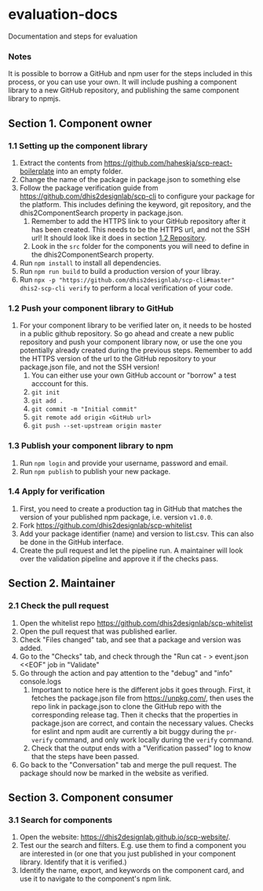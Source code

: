 # evaluation-docs
Documentation and steps for evaluation

### Notes
It is possible to borrow a GitHub and npm user for the steps included in this process, or you can use your own. It will include pushing a component library to a new GitHub repository, and publishing the same component library to npmjs.

## Section 1. Component owner

### 1.1 Setting up the component library
1. Extract the contents from https://github.com/haheskja/scp-react-boilerplate into an empty folder.
2. Change the name of the package in package.json to something else
3. Follow the package verification guide from https://github.com/dhis2designlab/scp-cli to configure your package for the platform. This includes defining the keyword, git repository, and the dhis2ComponentSearch property in package.json.
   1. Remember to add the HTTPS link to your GitHub repository after it has been created. This needs to be the HTTPS url, and not the SSH url! It should look like it does in section [1.2 Repository](https://github.com/dhis2designlab/scp-cli/blob/master/README.md).
   2. Look in the `src` folder for the components you will need to define in the dhis2ComponentSearch property.
3. Run `npm install` to install all dependencies.
4. Run `npm run build` to build a production version of your libray.
5. Run `npx -p "https://github.com/dhis2designlab/scp-cli#master" dhis2-scp-cli verify` to perform a local verification of your code.


### 1.2 Push your component library to GitHub
1. For your component library to be verified later on, it needs to be hosted in a public github repository. So go ahead and create a new public repository and push your component library now, or use the one you potentially already created during the previous steps. Remember to add the HTTPS version of the url to the GitHub repository to your package.json file, and not the SSH version!
   1. You can either use your own GitHub account or "borrow" a test acccount for this.
   2. `git init`
   3. `git add .`
   4. `git commit -m "Initial commit"`
   5. `git remote add origin <GitHub url>`
   6. `git push --set-upstream origin master`
   
### 1.3 Publish your component library to npm
1. Run `npm login` and provide your username, password and email.
2. Run `npm publish` to publish your new package.

### 1.4 Apply for verification
1. First, you need to create a production tag in GitHub that matches the version of your published npm package, i.e. version `v1.0.0`.
2. Fork https://github.com/dhis2designlab/scp-whitelist
3. Add your package identifier (name) and version to list.csv. This can also be done in the GitHub interface.
4. Create the pull request and let the pipeline run. A maintainer will look over the validation pipeline and approve it if the checks pass.

## Section 2. Maintainer

### 2.1 Check the pull request
1. Open the whitelist repo https://github.com/dhis2designlab/scp-whitelist
2. Open the pull request that was published earlier.
3. Check "Files changed" tab, and see that a package and version was added.
4. Go to the "Checks" tab, and check through the "Run cat - > event.json <<EOF" job in "Validate"
5. Go through the action and pay attention to the "debug" and "info" console.logs
    1. Important to notice here is the different jobs it goes through. First, it fetches the package.json file from https://unpkg.com/, then uses the repo link in package.json to clone the GitHub repo with the corresponding release tag. Then it checks that the properties in package.json are correct, and contain the necessary values. Checks for eslint and npm audit are currently a bit buggy during the `pr-verify` command, and only work locally during the `verify` command.
    2. Check that the output ends with a "Verification passed" log to know that the steps have been passed.
6. Go back to the "Conversation" tab and merge the pull request. The package should now be marked in the website as verified.

## Section 3. Component consumer

### 3.1 Search for components
1. Open the website: https://dhis2designlab.github.io/scp-website/.
2. Test our the search and filters. E.g. use them to find a component you are interested in (or one that you just published in your component library. Identify that it is verified.)
4. Identify the name, export, and keywords on the component card, and use it to navigate to the component's npm link.
